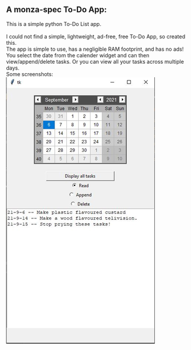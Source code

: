 ## A monza-spec To-Do App:
This is a simple python To-Do List app.<br><br>
I could not find a simple, lightweight, ad-free, free To-Do App, so created this.<br>
The app is simple to use, has a negligible RAM footprint, and has no ads!<br>
You select the date from the calender widget and can then view/append/delete tasks. Or you can view 
all your tasks across multiple days.<br>
Some screenshots:
![alt text](Capture.JPG)